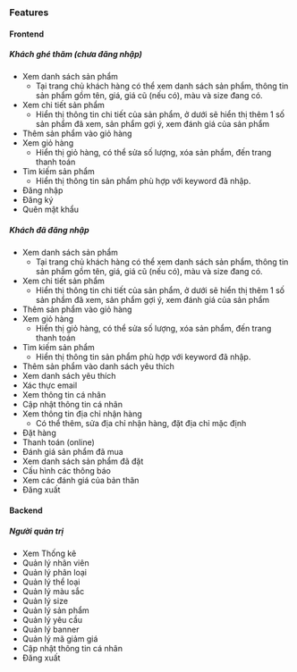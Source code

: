 ### Features
#### Frontend
##### Khách ghé thăm (chưa đăng nhập)
- Xem danh sách sản phẩm
	- Tại trang chủ khách hàng có thể xem danh sách sản phẩm,  thông tin sản phẩm gồm tên, giá, giá cũ (nếu có), màu và size đang có.
- Xem chi tiết sản phẩm
	- Hiển thị thông tin chi tiết của sản phẩm, ở dưới sẽ hiển thị thêm 1 số sản phẩm đã xem, sản phẩm gợi ý, xem đánh giá của sản phẩm
- Thêm sản phẩm vào giỏ hàng
- Xem giỏ hàng
	- Hiển thị giỏ hàng, có thể sửa số lượng, xóa sản phẩm, đến trang thanh toán
- Tìm kiếm sản phẩm
	- Hiển thị thông tin sản phẩm phù hợp với keyword đã nhập.
- Đăng nhập
- Đăng ký
- Quên mật khẩu
##### Khách đã đăng nhập
- Xem danh sách sản phẩm
	- Tại trang chủ khách hàng có thể xem danh sách sản phẩm,  thông tin sản phẩm gồm tên, giá, giá cũ (nếu có), màu và size đang có.
- Xem chi tiết sản phẩm
	- Hiển thị thông tin chi tiết của sản phẩm, ở dưới sẽ hiển thị thêm 1 số sản phẩm đã xem, sản phẩm gợi ý, xem đánh giá của sản phẩm
- Thêm sản phẩm vào giỏ hàng
- Xem giỏ hàng
	- Hiển thị giỏ hàng, có thể sửa số lượng, xóa sản phẩm, đến trang thanh toán
- Tìm kiếm sản phẩm
	- Hiển thị thông tin sản phẩm phù hợp với keyword đã nhập.
- Thêm sản phẩm vào danh sách yêu thích
- Xem danh sách yêu thích
- Xác thực email
- Xem thông tin cá nhân
- Cập nhật thông tin cá nhân
- Xem thông tin địa chỉ nhận hàng
	- Có thể thêm, sửa địa chỉ nhận hàng, đặt địa chỉ mặc định
- Đặt hàng
- Thanh toán (online)
- Đánh giá sản phẩm đã mua
- Xem danh sách sản phẩm đã đặt
- Cấu hình các thông báo
- Xem các đánh giá của bản thân
- Đăng xuất
#### Backend
##### Người quản trị
- Xem Thống kê
- Quản lý nhân viên
- Quản lý phân loại
- Quản lý thể loại
- Quản lý màu sắc
- Quản lý size
- Quản lý sản phẩm
- Quản lý yêu cầu
- Quản lý banner
- Quản lý mã giảm giá
- Cập nhật thông tin cá nhân
- Đăng xuất

